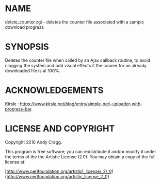 # NAME

delete\_counter.cgi - deletes the counter file associated with a sample download progress

# SYNOPSIS

Deletes the counter file when called by an Ajax callback routine,
to avoid clogging the system and odd visual effects if the couner
for an already downloaded file is at 100%.

# ACKNOWLEDGEMENTS

Kirsle : https://www.kirsle.net/blog/entry/simple-perl-uploader-with-progress-bar.

# LICENSE AND COPYRIGHT

Copyright 2016 Andy Cragg.

This program is free software; you can redistribute it and/or modify it
under the terms of the the Artistic License (2.0). You may obtain a
copy of the full license at:

[http://www.perlfoundation.org/artistic\_license\_2\_0](http://www.perlfoundation.org/artistic_license_2_0)
